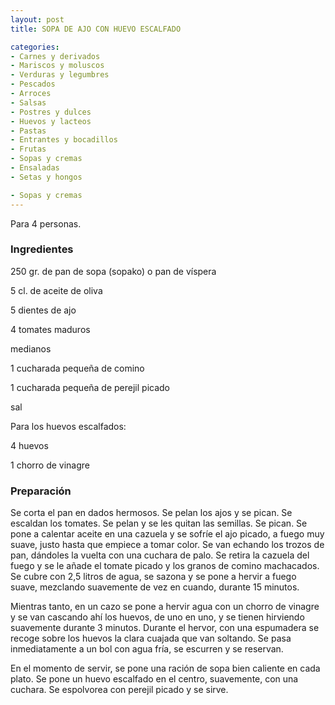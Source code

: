 ```yaml
---
layout: post
title: SOPA DE AJO CON HUEVO ESCALFADO

categories:
- Carnes y derivados
- Mariscos y moluscos
- Verduras y legumbres
- Pescados
- Arroces
- Salsas
- Postres y dulces
- Huevos y lacteos
- Pastas
- Entrantes y bocadillos
- Frutas
- Sopas y cremas
- Ensaladas
- Setas y hongos

- Sopas y cremas
---
```

Para 4 personas.

<h3>Ingredientes</h3>

250 gr. de pan de sopa (sopako) o pan de víspera

5 cl. de aceite de oliva

5 dientes de ajo

4 tomates maduros

medianos

1 cucharada pequeña de comino

1 cucharada pequeña de perejil picado

sal

Para los huevos escalfados:

4 huevos

1 chorro de vinagre

<h3>Preparación</h3>

Se corta el pan en dados hermosos. Se pelan los ajos y se pican. Se escaldan los tomates. Se pelan y se les quitan las semillas. Se pican. Se pone a calentar aceite en una cazuela y se sofríe el ajo picado, a fuego muy suave, justo hasta que empiece a tomar color. Se van echando los trozos de pan, dándoles la vuelta con una cuchara de palo. Se retira la cazuela del fuego y se le añade el tomate picado y los granos de comino machacados. Se cubre con 2,5 litros de agua, se sazona y se pone a hervir a fuego suave, mezclando suavemente de vez en cuando, durante 15 minutos.

Mientras tanto, en un cazo se pone a hervir agua con un chorro de vinagre y se van cascando ahí los huevos, de uno en uno, y se tienen hirviendo suavemente durante 3 minutos. Durante el hervor, con una espumadera se recoge sobre los huevos la clara cuajada que van soltando. Se pasa inmediatamente a un bol con agua fría, se escurren y se reservan.

En el momento de servir, se pone una ración de sopa bien caliente en cada plato. Se pone un huevo escalfado en el centro, suavemente, con una cuchara. Se espolvorea con perejil picado y se sirve.

